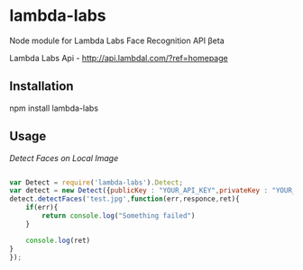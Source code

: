 lambda-labs
===========

Node module for Lambda Labs Face Recognition API βeta

Lambda Labs Api - http://api.lambdal.com/?ref=homepage


Installation
------------
npm install lambda-labs

Usage
-----

*Detect Faces on Local Image*
```javascript

var Detect = require('lambda-labs').Detect;
var detect = new Detect({publicKey : "YOUR_API_KEY",privateKey : "YOUR_API_KEY"});
detect.detectFaces('test.jpg',function(err,responce,ret){
	if(err){
		return console.log("Something failed")
	}

	console.log(ret)
}
});

```